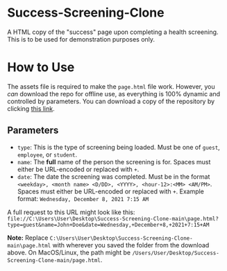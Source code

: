 # Success-Screening-Clone

A HTML copy of the "success" page upon completing a health screening. This is to be used for demonstration purposes
only.

# How to Use

The assets file is required to make the `page.html` file work. However, you _can_ download the repo for offline use, as
everything is 100% dynamic and controlled by parameters. You can download a copy of the repository by
clicking [this link](https://github.com/HealthScreening/Success-Screening-Clone/archive/refs/heads/main.zip).

## Parameters

* `type`: This is the type of screening being loaded. Must be one of `guest`, `employee`, or `student`.
* `name`: The **full** name of the person the screening is for. Spaces must either be URL-encoded or replaced with `+`.
* `date`: The date the screening was completed. Must be in the
  format `<weekday>, <month name> <D/DD>, <YYYY>, <hour-12>:<MM> <AM/PM>`. Spaces must either be URL-encoded or replaced
  with `+`. Example format: `Wednesday, December 8, 2021 7:15 AM`

A full request to this URL might look like this:
`file://C:\Users\User\Desktop\Success-Screening-Clone-main\page.html?type=guest&name=John+Doe&date=Wednesday,+December+8,+2021+7:15+AM`

**Note:** Replace `C:\Users\User\Desktop\Success-Screening-Clone-main\page.html` with wherever you saved the folder from
the download above. On MacOS/Linux, the path might be `/Users/User/Desktop/Success-Screening-Clone-main/page.html`.